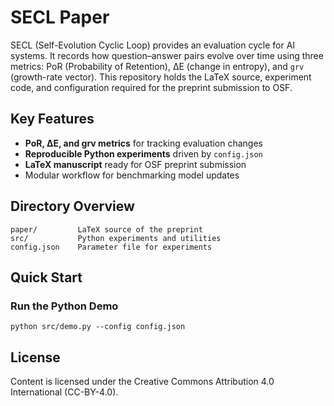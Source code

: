 # SECL Paper

SECL (Self-Evolution Cyclic Loop) provides an evaluation cycle for AI systems. It records how question–answer pairs evolve over time using three metrics: PoR (Probability of Retention), ΔE (change in entropy), and `grv` (growth-rate vector). This repository holds the LaTeX source, experiment code, and configuration required for the preprint submission to OSF.

## Key Features

- **PoR, ΔE, and grv metrics** for tracking evaluation changes
- **Reproducible Python experiments** driven by `config.json`
- **LaTeX manuscript** ready for OSF preprint submission
- Modular workflow for benchmarking model updates

## Directory Overview

```
paper/         LaTeX source of the preprint
src/           Python experiments and utilities
config.json    Parameter file for experiments
```

## Quick Start


### Run the Python Demo

```
python src/demo.py --config config.json
```

## License

Content is licensed under the Creative Commons Attribution 4.0 International (CC-BY-4.0).

